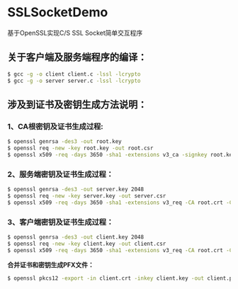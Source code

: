 # SSLSocketDemo
基于OpenSSL实现C/S SSL Socket简单交互程序

## 关于客户端及服务端程序的编译：
``` bash
$ gcc -g -o client client.c -lssl -lcrypto
$ gcc -g -o server server.c -lssl -lcrypto
```

## 涉及到证书及密钥生成方法说明：

### 1、CA根密钥及证书生成过程:
``` bash
$ openssl genrsa -des3 -out root.key
$ openssl req -new -key root.key -out root.csr
$ openssl x509 -req -days 3650 -sha1 -extensions v3_ca -signkey root.key -in root.csr -out root.crt
``` 

### 2、服务端密钥及证书生成过程：
``` bash
$ openssl genrsa -des3 -out server.key 2048
$ openssl req -new -key server.key -out server.csr
$ openssl x509 -req -days 3650 -sha1 -extensions v3_req -CA root.crt -CAkey root.key -CAcreateserial -in server.csr -out server.crt
```
### 3、客户端密钥及证书生成过程：
``` bash
$ openssl genrsa -des3 -out client.key 2048
$ openssl req -new -key client.key -out client.csr
$ openssl x509 -req -days 3650 -sha1 -extensions v3_req -CA root.crt -CAkey root.key -CAcreateserial -in client.csr -out client.crt
```
**合并证书和密钥生成PFX文件：**
``` bash
$ openssl pkcs12 -export -in client.crt -inkey client.key -out client.pfx
```

